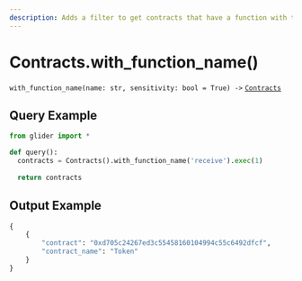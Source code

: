 ```yaml
---
description: Adds a filter to get contracts that have a function with the given name.
---
```


# Contracts.with\_function\_name()

`with_function_name(name: str, sensitivity: bool = True) ->` [`Contracts`](./)

## Query Example

```python
from glider import *

def query():
  contracts = Contracts().with_function_name('receive').exec(1)
  
  return contracts
```

## Output Example

```python
{
    {
        "contract": "0xd705c24267ed3c55458160104994c55c6492dfcf",
        "contract_name": "Token"
    }
}
```
